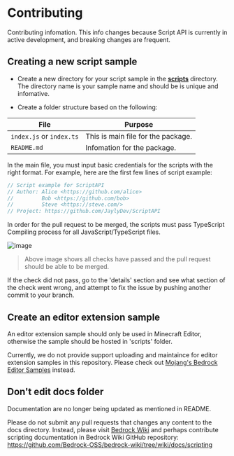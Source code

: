 # Contributing

Contributing infomation. This info changes because Script API is currently in active development, and breaking changes are frequent.

## Creating a new script sample

- Create a new directory for your script sample in the [**scripts**](./scripts/) directory. The directory name is your sample name and should be is unique and infomative.

- Create a folder structure based on the following:

| File                     | Purpose                            |
| ------------------------ | ---------------------------------- |
| `index.js` or `index.ts` | This is main file for the package. |
| `README.md`              | Infomation for the package.        |

In the main file, you must input basic credentials for the scripts with the right format. For example, here are the first few lines of script example:

```js
// Script example for ScriptAPI
// Author: Alice <https://github.com/alice>
//         Bob <https://github.com/bob>
//         Steve <https://steve.com/>
// Project: https://github.com/JaylyDev/ScriptAPI
```

In order for the pull request to be merged, the scripts must pass TypeScript Compiling process for all JavaScript/TypeScript files.

![image](https://github.com/JaylyDev/ScriptAPI/assets/121162959/a0db5db6-864a-4f56-a8f5-01fc5c12167e)

> Above image shows all checks have passed and the pull request should be able to be merged.

If the check did not pass, go to the 'details' section and see what section of the check went wrong, and attempt to fix the issue by pushing another commit to your branch.

## Create an editor extension sample

An editor extension sample should only be used in Minecraft Editor, otherwise the sample should be hosted in 'scripts' folder.

Currently, we do not provide support uploading and maintaince for editor extension samples in this repository. Please check out [Mojang's Bedrock Editor Samples](https://github.com/Mojang/minecraft-editor-extension-samples/) instead.

## Don't edit docs folder

Documentation are no longer being updated as mentioned in README.

Please do not submit any pull requests that changes any content to the docs directory. Instead, please visit [Bedrock Wiki](https://wiki.bedrock.dev/scripting/scripting-intro.html) and perhaps contribute scripting documentation in Bedrock Wiki GitHub repository: https://github.com/Bedrock-OSS/bedrock-wiki/tree/wiki/docs/scripting
